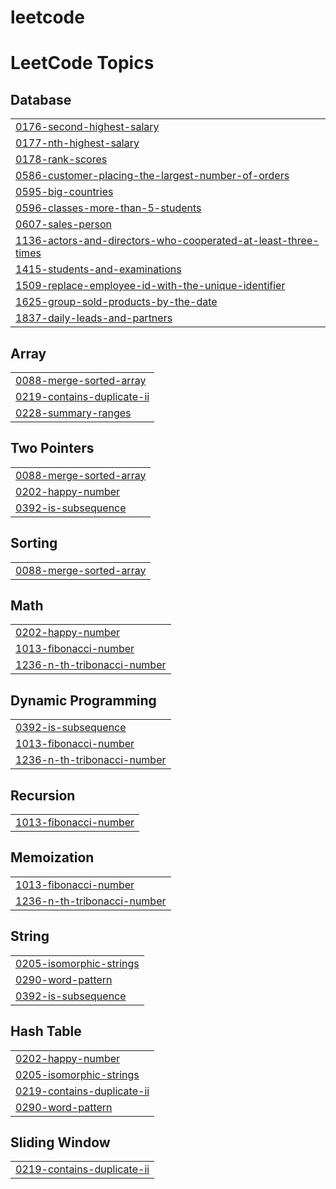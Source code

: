 # leetcode

<!---LeetCode Topics Start-->
# LeetCode Topics
## Database
|  |
| ------- |
| [0176-second-highest-salary](https://github.com/raja2508200/leetcode/tree/master/0176-second-highest-salary) |
| [0177-nth-highest-salary](https://github.com/raja2508200/leetcode/tree/master/0177-nth-highest-salary) |
| [0178-rank-scores](https://github.com/raja2508200/leetcode/tree/master/0178-rank-scores) |
| [0586-customer-placing-the-largest-number-of-orders](https://github.com/raja2508200/leetcode/tree/master/0586-customer-placing-the-largest-number-of-orders) |
| [0595-big-countries](https://github.com/raja2508200/leetcode/tree/master/0595-big-countries) |
| [0596-classes-more-than-5-students](https://github.com/raja2508200/leetcode/tree/master/0596-classes-more-than-5-students) |
| [0607-sales-person](https://github.com/raja2508200/leetcode/tree/master/0607-sales-person) |
| [1136-actors-and-directors-who-cooperated-at-least-three-times](https://github.com/raja2508200/leetcode/tree/master/1136-actors-and-directors-who-cooperated-at-least-three-times) |
| [1415-students-and-examinations](https://github.com/raja2508200/leetcode/tree/master/1415-students-and-examinations) |
| [1509-replace-employee-id-with-the-unique-identifier](https://github.com/raja2508200/leetcode/tree/master/1509-replace-employee-id-with-the-unique-identifier) |
| [1625-group-sold-products-by-the-date](https://github.com/raja2508200/leetcode/tree/master/1625-group-sold-products-by-the-date) |
| [1837-daily-leads-and-partners](https://github.com/raja2508200/leetcode/tree/master/1837-daily-leads-and-partners) |
## Array
|  |
| ------- |
| [0088-merge-sorted-array](https://github.com/raja2508200/leetcode/tree/master/0088-merge-sorted-array) |
| [0219-contains-duplicate-ii](https://github.com/raja2508200/leetcode/tree/master/0219-contains-duplicate-ii) |
| [0228-summary-ranges](https://github.com/raja2508200/leetcode/tree/master/0228-summary-ranges) |
## Two Pointers
|  |
| ------- |
| [0088-merge-sorted-array](https://github.com/raja2508200/leetcode/tree/master/0088-merge-sorted-array) |
| [0202-happy-number](https://github.com/raja2508200/leetcode/tree/master/0202-happy-number) |
| [0392-is-subsequence](https://github.com/raja2508200/leetcode/tree/master/0392-is-subsequence) |
## Sorting
|  |
| ------- |
| [0088-merge-sorted-array](https://github.com/raja2508200/leetcode/tree/master/0088-merge-sorted-array) |
## Math
|  |
| ------- |
| [0202-happy-number](https://github.com/raja2508200/leetcode/tree/master/0202-happy-number) |
| [1013-fibonacci-number](https://github.com/raja2508200/leetcode/tree/master/1013-fibonacci-number) |
| [1236-n-th-tribonacci-number](https://github.com/raja2508200/leetcode/tree/master/1236-n-th-tribonacci-number) |
## Dynamic Programming
|  |
| ------- |
| [0392-is-subsequence](https://github.com/raja2508200/leetcode/tree/master/0392-is-subsequence) |
| [1013-fibonacci-number](https://github.com/raja2508200/leetcode/tree/master/1013-fibonacci-number) |
| [1236-n-th-tribonacci-number](https://github.com/raja2508200/leetcode/tree/master/1236-n-th-tribonacci-number) |
## Recursion
|  |
| ------- |
| [1013-fibonacci-number](https://github.com/raja2508200/leetcode/tree/master/1013-fibonacci-number) |
## Memoization
|  |
| ------- |
| [1013-fibonacci-number](https://github.com/raja2508200/leetcode/tree/master/1013-fibonacci-number) |
| [1236-n-th-tribonacci-number](https://github.com/raja2508200/leetcode/tree/master/1236-n-th-tribonacci-number) |
## String
|  |
| ------- |
| [0205-isomorphic-strings](https://github.com/raja2508200/leetcode/tree/master/0205-isomorphic-strings) |
| [0290-word-pattern](https://github.com/raja2508200/leetcode/tree/master/0290-word-pattern) |
| [0392-is-subsequence](https://github.com/raja2508200/leetcode/tree/master/0392-is-subsequence) |
## Hash Table
|  |
| ------- |
| [0202-happy-number](https://github.com/raja2508200/leetcode/tree/master/0202-happy-number) |
| [0205-isomorphic-strings](https://github.com/raja2508200/leetcode/tree/master/0205-isomorphic-strings) |
| [0219-contains-duplicate-ii](https://github.com/raja2508200/leetcode/tree/master/0219-contains-duplicate-ii) |
| [0290-word-pattern](https://github.com/raja2508200/leetcode/tree/master/0290-word-pattern) |
## Sliding Window
|  |
| ------- |
| [0219-contains-duplicate-ii](https://github.com/raja2508200/leetcode/tree/master/0219-contains-duplicate-ii) |
<!---LeetCode Topics End-->